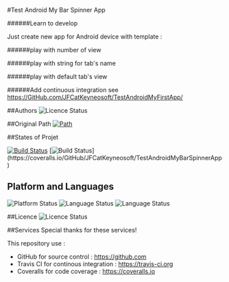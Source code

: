 #Test Android My Bar Spinner App

######Learn to develop

Just create new app for Android device with template : 

######play with number of view

######play with string for tab's name

######play with default tab's view 

######Add continuous integration 
see https://GitHub.com/JFCatKeyneosoft/TestAndroidMyFirstApp/

##Authors
![Licence Status](https://img.shields.io/badge/Author-Jean--François%20CONTART-purple.svg)

##Original Path 
[![Path](https://img.shields.io/badge/GitHub-TestAndroidMyBarSpinnerApp-ff4488.svg)](https://GitHub.com/JFCatKeyneosoft/TestAndroidMyBarSpinnerApp/)

##States of Projet

[![Build Status](https://travis-ci.org/JFCatKeyneosoft/TestAndroidMyBarSpinnerApp.svg?branch=master)](https://travis-ci.org/JFCatKeyneosoft/TestAndroidMyBarSpinnerApp)
[![Build Status](http://img.shields.io/coveralls/JFCatKeyneosoft/TestAndroidMyBarSpinnerApp.svg?)](https://coveralls.io/GitHub/JFCatKeyneosoft/TestAndroidMyBarSpinnerApp)

## Platform and Languages
![Platform Status](https://img.shields.io/badge/platform-Android-lightgray.svg)
![Language Status](https://img.shields.io/badge/IDE-Android%20Studio-blue.svg)
![Language Status](https://img.shields.io/badge/language-Java-blue.svg)

##Licence
![Licence Status](https://img.shields.io/badge/licence-Copyleft-yellowgreen.svg)

##Services
Special thanks for these services!

This repository use :
 - GitHub for source control : https://github.com
 - Travis CI for continous integration : https://travis-ci.org
 - Coveralls for code coverage : https://coveralls.io
 


